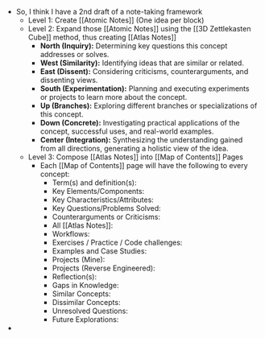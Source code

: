 - So, I think I have a 2nd draft of a note-taking framework
	- Level 1: Create [[Atomic Notes]] (One idea per block)
	- Level 2: Expand those [[Atomic Notes]] using the [[3D Zettlekasten Cube]] method, thus creating [[Atlas Notes]]
		- **North (Inquiry):** Determining key questions this concept addresses or solves.
		- **West (Similarity):** Identifying ideas that are similar or related.
		- **East (Dissent):** Considering criticisms, counterarguments, and dissenting views.
		- **South (Experimentation):** Planning and executing experiments or projects to learn more about the concept.
		- **Up (Branches):** Exploring different branches or specializations of this concept.
		- **Down (Concrete):** Investigating practical applications of the concept, successful uses, and real-world examples.
		- **Center (Integration):** Synthesizing the understanding gained from all directions, generating a holistic view of the idea.
	- Level 3: Compose [[Atlas Notes]] into [[Map of Contents]] Pages
		- Each [[Map of Contents]] page will have the following to every concept:
			- Term(s) and definition(s):
			- Key Elements/Components:
			- Key Characteristics/Attributes:
			- Key Questions/Problems Solved:
			- Counterarguments or Criticisms:
			- All [[Atlas Notes]]:
			- Workflows:
			- Exercises / Practice / Code challenges:
			- Examples and Case Studies:
			- Projects (Mine):
			- Projects (Reverse Engineered):
			- Reflection(s):
			- Gaps in Knowledge:
			- Similar Concepts:
			- Dissimilar Concepts:
			- Unresolved Questions:
			- Future Explorations:
-